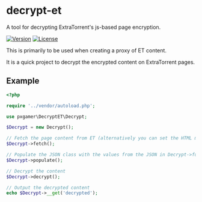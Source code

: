 # decrypt-et

A tool for decrypting ExtraTorrent's js-based page encryption.

[![Version](https://img.shields.io/packagist/v/pxgamer/decrypt-et.svg)](https://packagist.org/p/pxgamer/decrypt-et)
[![License](https://img.shields.io/packagist/l/pxgamer/decrypt-et.svg)](https://opensource.org/licenses/mit-license)

This is primarily to be used when creating a proxy of ET content.

It is a quick project to decrypt the encrypted content on ExtraTorrent pages.

## Example

```php
<?php

require '../vendor/autoload.php';

use pxgamer\DecryptET\Decrypt;

$Decrypt = new Decrypt();

// Fetch the page content from ET (alternatively you can set the HTML manually using $this->__set('full_page', $value)
$Decrypt->fetch();

// Populate the JSON class with the values from the JSON in Decrypt->full_page
$Decrypt->populate();

// Decrypt the content
$Decrypt->decrypt();

// Output the decrypted content
echo $Decrypt->__get('decrypted');
```
